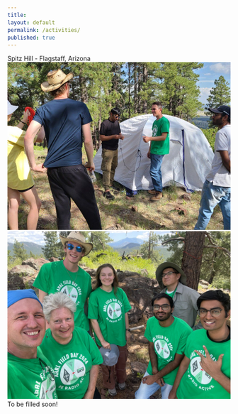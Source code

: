 ```yaml
---
title:
layout: default
permalink: /activities/
published: true
---
```



Spitz Hill - Flagstaff, Arizona
![image info 1](./assets/images/spitz_hill_pic1.jpg)
![image info 2](./assets/images/spitz_hill_pic2.jpg)
To be filled soon!
